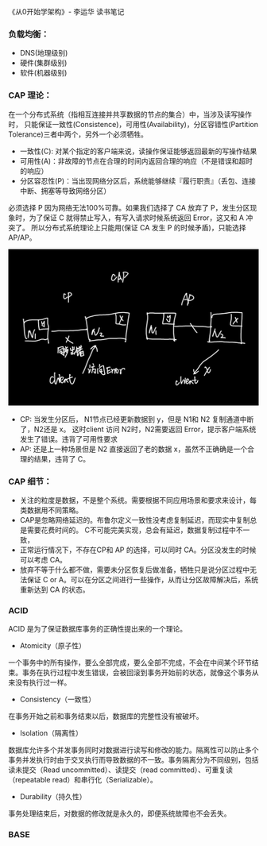 《从0开始学架构》- 李运华 读书笔记


### 负载均衡：

- DNS(地理级别)
- 硬件(集群级别)
- 软件(机器级别)

### CAP 理论：

在一个分布式系统（指相互连接并共享数据的节点的集合）中，当涉及读写操作时，
只能保证一致性(Consistence)，可用性(Availability)，分区容错性(Partition Tolerance)三者中两个，另外一个必须牺牲。

- 一致性(C): 对某个指定的客户端来说，读操作保证能够返回最新的写操作结果
- 可用性(A)：非故障的节点在合理的时间内返回合理的响应（不是错误和超时的响应）
- 分区容忍性(P)：当出现网络分区后，系统能够继续『履行职责』（丢包、连接中断、拥塞等导致网络分区）

必须选择 P 因为网络无法100%可靠。如果我们选择了 CA 放弃了 P，发生分区现象时，为了保证 C
就得禁止写入，有写入请求时候系统返回 Error，这又和 A 冲突了。
所以分布式系统理论上只能用(保证 CA 发生 P 的时候矛盾)，只能选择AP/AP。

![CAP](./CAP.png)

- CP: 当发生分区后， N1节点已经更新数据到 y，但是 N1和 N2 复制通道中断了，N2还是 x。
  这时client 访问 N2时，N2需要返回 Error，提示客户端系统发生了错误。违背了可用性要求
- AP: 还是上一种场景但是 N2 直接返回了老的数据 x，虽然不正确确是一个合理的结果，违背了 C。


### CAP 细节：

- 关注的粒度是数据，不是整个系统。需要根据不同应用场景和要求来设计，每类数据用不同策略。
- CAP是忽略网络延迟的。布鲁尔定义一致性没考虑复制延迟，而现实中复制总是需要花费时间的。
  C不可能完美实现，总会有延迟，数据复制过程中不一致，
- 正常运行情况下，不存在CP和 AP 的选择，可以同时 CA。分区没发生的时候可以考虑 CA。
- 放弃不等于什么都不做，需要未分区恢复后做准备，牺牲只是说分区过程中无法保证 C or
  A。可以在分区之间进行一些操作，从而让分区故障解决后，系统重新达到 CA 的状态。

### ACID

ACID 是为了保证数据库事务的正确性提出来的一个理论。

- Atomicity（原子性）

一个事务中的所有操作，要么全部完成，要么全部不完成，不会在中间某个环节结束。事务在执行过程中发生错误，会被回滚到事务开始前的状态，就像这个事务从来没有执行过一样。

- Consistency（一致性）

在事务开始之前和事务结束以后，数据库的完整性没有被破坏。

- Isolation（隔离性）

数据库允许多个并发事务同时对数据进行读写和修改的能力。隔离性可以防止多个事务并发执行时由于交叉执行而导致数据的不一致。事务隔离分为不同级别，包括读未提交（Read uncommitted）、读提交（read committed）、可重复读（repeatable read）和串行化（Serializable）。

- Durability（持久性）

事务处理结束后，对数据的修改就是永久的，即便系统故障也不会丢失。

### BASE


